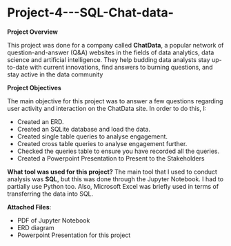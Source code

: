 # Project-4---SQL-Chat-data-

**Project Overview**

This project was done for a company called **ChatData**, a popular network of question-and-answer (Q&A) websites in the fields of data analytics, data science and artificial intelligence. They help budding data analysts stay up-to-date with current innovations, find answers to burning questions, and stay active in the data community


**Project Objectives**

The main objective for this project was to answer a few questions regarding user activity and interaction on the ChatData site. In order to do this, I:

- Created an ERD.
- Created an SQLite database and load the data.
- Created single table queries to analyse engagement.
- Created cross table queries to analyse engagement further.
- Checked the queries table to ensure you have recorded all the queries.
- Created a Powerpoint Presentation to Present to the Stakeholders 

**What tool was used for this project?**
The main tool that I used to conduct analysis was **SQL**, but this was done through the Jupyter Notebook. I had to partially use Python too. Also, Microsoft Excel was briefly used in terms of transferring the data into SQL.


**Attached Files**:
- PDF of Jupyter Notebook
- ERD diagram 
- Powerpoint Presentation for this project
